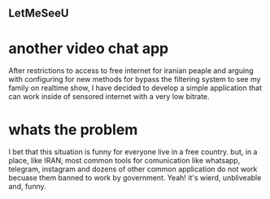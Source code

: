 ## LetMeSeeU

# another video chat app
After restrictions to access to free internet for iranian peaple and arguing with configuring for new methods for bypass the filtering system to see my family on realtime show, I have decided to develop a simple application that can work inside of sensored internet with a very low bitrate.

# whats the problem
I bet that this situation is funny for everyone live in a free country. but, in a place, like IRAN, most common tools for comunication like whatsapp, telegram, instagram and dozens of other common application do not work becuase them banned to work by government. Yeah! it's wierd, unbliveable and, funny.